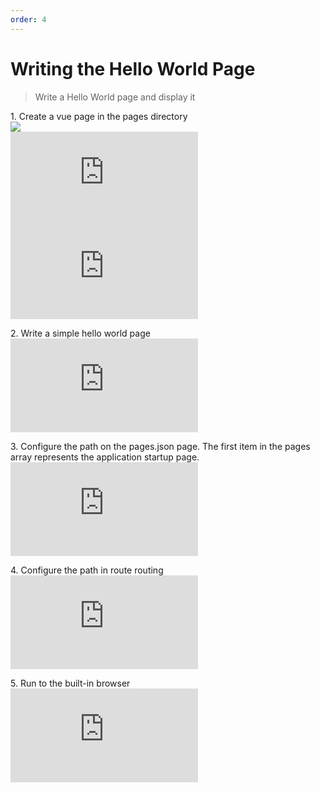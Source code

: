 ```yaml
---
order: 4
---
```


# Writing the Hello World Page

> Write a Hello World page and display it

1\. Create a vue page in the pages directory  
![](https://upload.jeecg.com/jeecg/help/jeecgback/images/screenshot_1591348005656.png)  
![](https://lfs.k.topthink.com/lfs/891f78757c677bb82517031eec9985423e350686a9490571b24ad8b1325f8c10.dat)  
![](https://lfs.k.topthink.com/lfs/1652cbb6e422062c7048fb1e59f6c40244e9df6cf3f889b5aeba26fd22edc57d.dat)

2\. Write a simple hello world page  
![](https://lfs.k.topthink.com/lfs/cd7b9790e3170571117b8afbfb5f1ada9f11fa9a2e8b7ec230eecb9e4aa5c9a2.dat)

3\. Configure the path on the pages.json page. The first item in the pages array represents the application startup page.  
![](https://lfs.k.topthink.com/lfs/565ad2120302efdf4fdfb7eeeece5fe3f9b6ed8b3bbff002fc9e60bb43b14cd0.dat)

4\. Configure the path in route routing  
![](https://lfs.k.topthink.com/lfs/317adde621c8fbc2cc61cbe9cd370ec29f25c085c7b199ca2c67454613d21026.dat)

5\. Run to the built-in browser  
![](https://lfs.k.topthink.com/lfs/ff1aa1cdab6a20e2db92a83a1e4fe5edf1637d113e9bdc567db61d823c31cbb3.dat)
